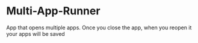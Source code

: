 # Multi-App-Runner
App that opens multiple apps. Once you close the app, when you reopen it your apps will be saved
